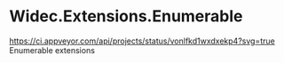 # Widec.Extensions.Enumerable
https://ci.appveyor.com/api/projects/status/vonlfkd1wxdxekp4?svg=true
Enumerable extensions
